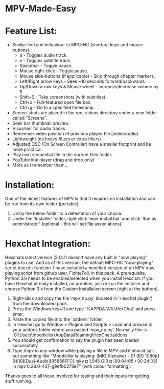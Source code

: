 # MPV-Made-Easy

# Feature List:

* Similar feel and behaviour to MPC-HC (shortcut keys and mouse buttons) :
     * a - Toggles audio track.
     * s - Toggles subtitle track.
     * Spacebar - Toggle pause.
     * Mouse right-click - Toggle pause.
     * Mouse side-buttons (if applicable) - Skip through chapter markers.
     * Left/Right arrow keys - Seek ~10 seconds forward/backwards
     * Up/Down arrow keys  & Mouse wheel - Increase/decrease volume by 5
     * Shift+S - Take screenshots (with subtitles).
     * Ctrl+o - Full-featured open file box.
     * Ctrl+g - Go to a specified timestamp. 
* Screen-shots are placed in the root videos directory under a new folder called "Screens".
* Seek bar thumbnail preview.
* Visualiser for audio tracks.
* Remember video position of previous played file (video/audio).
* Lightweight (no heavy filters or extra filters).
* Adjusted OSC (On Screen Controller) have a smaller footprint and be more practical.
* Play next sequential file in the current files folder.
* YouTube link player (drag and drop only)
* More as I remember them...


# Installation:

One of the nicest features of MPV is that it requires no installation and can be run from its own folder (portable).
1. Unzip the below folder to a detestation of your choice.
2. Under the 'installer' folder, right click 'mpv-install.bat' and click 'Run as administrator' (optional - this will set file associations).


# Hexchat Integration:

Hexchats latest version (2.14.1) doesn't have any built in "now playing" plugins to use. And as of this version, the default MPC-HC "now-playing" script doesn't function. I have included a modified version of an MPV now playing script from github user, FichteFoll, in this pack. A prerequisite, Python 3.6 needs to be enabled/selected when you install Hexchat. If you have Hexchat already installed, no problem, just re-run the installer and choose Python 3.x from the Custom Installation screen (right at the bottom).

1. Right-click and copy the file 'mpv_np.py' (located in 'Hexchat plugin') from the downloaded pack.
2. Press the Windows key+R and type '%APPDATA%\HexChat' and press enter.
3. Paste the copied file into the 'addons' folder.
4. In Hexchat go to Window > Plugins and Scripts > Load and browse to your addons folder where you pasted 'mpv_np.py'. Normally this is 'C:\Users\moodkiller\AppData\Roaming\HexChat\addons'
5. You  should get confirmation to say the plugin has been loaded successfully.
6. Type /mpv in any window while playing a file in MPV and it should spit out something like "Moodkiller is playing: [MK] Kiznaiver - 01 [BD 1080p][Hi10][Dual-Audio][05856FFC].mkv ◘ 1.945 GiB ◘ [00:04:05 / 00:24:03] in mpv 0.28.0-437-g9efb0278e7" (with colour formatting).


Thanks goes to all those involved for testing and their inputs for getting stuff running. 
